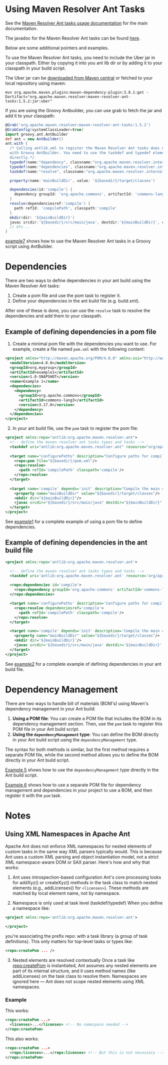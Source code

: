 <!---
 Licensed to the Apache Software Foundation (ASF) under one or more
 contributor license agreements.  See the NOTICE file distributed with
 this work for additional information regarding copyright ownership.
 The ASF licenses this file to You under the Apache License, Version 2.0
 (the "License"); you may not use this file except in compliance with
 the License.  You may obtain a copy of the License at

      http://www.apache.org/licenses/LICENSE-2.0

 Unless required by applicable law or agreed to in writing, software
 distributed under the License is distributed on an "AS IS" BASIS,
 WITHOUT WARRANTIES OR CONDITIONS OF ANY KIND, either express or implied.
 See the License for the specific language governing permissions and
 limitations under the License.
-->
# Using Maven Resolver Ant Tasks

See the [Maven Resolver Ant tasks usage documentation](https://maven.apache.org/resolver-ant-tasks/) for the main documentation.

The javadoc for the Maven Resolver Ant tasks can be found [here](https://maven.apache.org/resolver-ant-tasks/apidocs/).

Below are some additional pointers and examples.

To use the Maven Resolver Ant tasks, you need to include the Uber jar in your classpath. Either by copying it into you ant lib dir or by adding it to your classpath in your build script.

The Uber jar can be [downloaded from Maven central](https://repo.maven.apache.org/maven2/org/apache/maven/resolver/maven-resolver-ant-tasks/1.5.2/maven-resolver-ant-tasks-1.5.2-uber.jar) or fetched to your local repository using maven:
```shell
mvn org.apache.maven.plugins:maven-dependency-plugin:3.8.1:get -Dartifact="org.apache.maven.resolver:maven-resolver-ant-tasks:1.5.2:jar:uber"
```

If you are using the Groovy Antbuilder, you can use grab to fetch the jar and add it to your classpath:
```groovy
@Grab('org.apache.maven.resolver:maven-resolver-ant-tasks:1.5.2')
@GrabConfig(systemClassLoader=true)
import groovy.ant.AntBuilder
def ant = new AntBuilder()
ant.with {
  /* Calling antlib.xml to register the Maven Resolver Ant tasks does not work 
  with Groovy AntBuilder. You need to use the taskdef and typedef elements 
  directly.*/
  typedef(name:"dependency", classname:"org.apache.maven.resolver.internal.ant.types.Dependency")
  typedef(name:"dependencies", classname:"org.apache.maven.resolver.internal.ant.types.Dependencies")
  taskdef(name:"resolve", classname:"org.apache.maven.resolver.internal.ant.tasks.Resolve")

  property(name:'mainBuildDir', value: '${basedir}/target/classes')

  dependencies(id:'compile') {
    dependency groupId: 'org.apache.commons', artifactId: 'commons-lang3', version: '3.17.0'
  }
  resolve(dependenciesref:'compile') {
    path refId: 'compilePath', classpath:'compile'
  }
  mkdir(dir: '${mainBuildDir}')
  javac srcdir:'${basedir}/src/main/java', destdir:'${mainBuildDir}', classpathref:'compilePath', includeantruntime:'false'
  // etc...
}
```
[example7](examples/example7) shows how to use the Maven Resolver Ant tasks 
in a Groovy script using AntBuilder.

# Dependencies
There are two ways to define dependencies in your ant build using the Maven Resolver Ant tasks:
1. Create a pom file and use the pom task to register it.
2. Define your dependencies in the ant build file (e.g. build.xml).

After one of these is done, you can use the `resolve` task to resolve the dependencies and add them to your classpath.

## Example of defining dependencies in a pom file
1. Create a minimal pom file with the dependencies you want to use. For example, create a file named `pom.xml` with the following content:
```xml
<project xmlns="http://maven.apache.org/POM/4.0.0" xmlns:xsi="http://www.w3.org/2001/XMLSchema-instance" xsi:schemaLocation="http://maven.apache.org/POM/4.0.0 http://maven.apache.org/xsd/maven-4.0.0.xsd">
  <modelVersion>4.0.0</modelVersion>
  <groupId>org.mygroup</groupId>
  <artifactId>example1</artifactId>
  <version>1.0-SNAPSHOT</version>
  <name>Example 1</name>
  <dependencies>
    <dependency>
      <groupId>org.apache.commons</groupId>
      <artifactId>commons-lang3</artifactId>
      <version>3.17.0</version>
    </dependency>
  </dependencies>
</project>
```

2. In your ant build file, use the `pom` task to register the pom file:
```xml
<project xmlns:repo="antlib:org.apache.maven.resolver.ant">
  <!-- define the maven resolver ant tasks types and tasks -->
  <taskdef uri="antlib:org.apache.maven.resolver.ant" resource="org/apache/maven/resolver/ant/antlib.xml"/>
  
  <target name="configurePaths" description="Configure paths for compilation using the pom file for dependencies">
    <repo:pom file="${basedir}/pom.xml"/>
    <repo:resolve>
      <path refId='compilePath' classpath='compile'/>
    </repo:resolve>
  </target>
  
  <target name='compile' depends='init' description="Compile the main classes using the path we set up with resolve">
    <property name="mainBuildDir" value="${basedir}/target/classes"/>
    <mkdir dir="${mainBuildDir}"/>
    <javac srcdir="${basedir}/src/main/java" destdir="${mainBuildDir}" classpathref="compilePath" includeantruntime="false"/>
  </target>
</project>
```
See [example1](examples/example1) for a complete example of using a pom file to define dependencies.

## Example of defining dependencies in the ant build file
```xml
<project xmlns:repo='antlib:org.apache.maven.resolver.ant'>

  <!-- define the maven resolver ant tasks types and tasks -->
  <taskdef uri='antlib:org.apache.maven.resolver.ant' resource='org/apache/maven/resolver/ant/antlib.xml'/>
  
  <repo:dependencies id='compile'>
    <repo:dependency groupId='org.apache.commons' artifactId='commons-lang3' version='3.17.0'/>
  </repo:dependencies>

  <target name='configurePaths' description='Configure paths for compilation using the pom file for dependencies'>
    <repo:resolve dependenciesref='compile'>
      <path refId='compilePath' classpath='compile'/>
    </repo:resolve>
  </target>

  <target name='compile' depends='init' description='Compile the main classes using the path we set up with resolve'>
    <property name="mainBuildDir" value="${basedir}/target/classes"/>
    <mkdir dir='${mainBuildDir}'/>
    <javac srcdir='${basedir}/src/main/java' destdir='${mainBuildDir}' classpathref='compilePath' includeantruntime='false'/>
  </target>
</project>
```
See [example2](examples/example2) for a complete example of defining dependencies in your ant build file.

# Dependency Management
There are two ways to handle bill of materials (BOM's) using Maven's dependency management in your Ant build:
1. **Using a POM file**: You can create a POM file that includes the BOM in its dependency management section. Then, use the `pom` task to register this POM file in your Ant build script.
2. **Using the `dependencyManagement` type**: You can define the BOM directly in your Ant build script using the `dependencyManagement` type.

The syntax for both methods is similar, but the first method requires a separate POM file, while the second method allows you to define the BOM directly in your Ant build script.

[Example 5](examples/example5) shows how to use the `dependencyManagement` type directly in the Ant build script.

[Example 6](examples/example6) shows how to use a separate POM file for dependency management and dependencies in your project to use a BOM, and then register it with the `pom` task.

# Notes
## Using XML Namespaces in Apache Ant
Apache Ant does not enforce XML namespaces for nested elements of custom tasks in the same way XML parsers typically would. This is because Ant uses a custom XML parsing and object instantiation model, not a strict XML namespace-aware DOM or SAX parser. Here's how and why that works:
1. Ant uses introspection-based configuration
Ant's core processing looks for addXyz() or createXyz() methods in the task class to match nested elements (e.g., addLicenses() for `<licenses>`). These methods are matched by local element name, not by namespace.

2. Namespace is only used at task level (taskdef/typedef)
When you define a namespace like:

```xml
<project xmlns:repo='antlib:org.apache.maven.resolver.ant'>
  
</project>
```
you're associating the prefix repo: with a task library (a group of task definitions). This only matters for top-level tasks or types like:

```xml
<repo:createPom ... />
```
3. Nested elements are resolved contextually
Once a task like <repo:createPom> is instantiated, Ant assumes any nested elements are part of its internal structure, and it uses method names (like addLicenses) on the task class to resolve them. Namespaces are ignored here — Ant does not scope nested elements using XML namespaces.

### Example
This works:

```xml
<repo:createPom ...>
  <licenses>...</licenses> <!-- No namespace needed -->
</repo:createPom>
```
This also works:

```xml
<repo:createPom ...>
  <repo:licenses>...</repo:licenses> <!-- But this is not necessary -->
</repo:createPom>
```